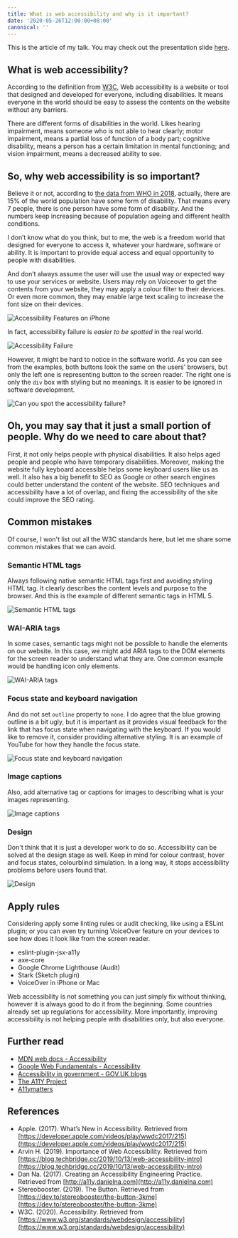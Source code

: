 ```yaml
---
title: What is web accessibility and why is it important?
date: '2020-05-26T12:00:00+08:00'
canonical: ''
---
```


This is the article of my talk. You may check out the presentation slide [here](https://github.com/andrewmmc/share/blob/master/20200521-web-accessibility/index.pdf).

## What is web accessibility?

According to the definition from [W3C](https://www.w3.org/standards/webdesign/accessibility), Web accessibility is a website or tool that designed and developed for everyone, including disabilities. It means everyone in the world should be easy to assess the contents on the website without any barriers.

There are different forms of disabilities in the world. Likes hearing impairment, means someone who is not able to hear clearly; motor impairment, means a partial loss of function of a body part; cognitive disability, means a person has a certain limitation in mental functioning; and vision impairment, means a decreased ability to see.

## So, why web accessibility is so important?

Believe it or not, according to [the data from WHO in 2018](https://www.who.int/news-room/fact-sheets/detail/disability-and-health), actually, there are 15% of the world population have some form of disability. That means every 7 people, there is one person have some form of disability. And the numbers keep increasing because of population ageing and different health conditions.

I don’t know what do you think, but to me, the web is a freedom world that designed for everyone to access it, whatever your hardware, software or ability. It is important to provide equal access and equal opportunity to people with disabilities.

And don’t always assume the user will use the usual way or expected way to use your services or website. Users may rely on Voiceover to get the contents from your website, they may apply a colour filter to their devices. Or even more common, they may enable large text scaling to increase the font size on their devices.

![Accessibility Features on iPhone](image2.png)

In fact, accessibility failure is *easier to be spotted* in the real world.

![Accessibility Failure](image1.png)

However, it might be hard to notice in the software world. As you can see from the examples, both buttons look the same on the users' browsers, but only the left one is representing button to the screen reader. The right one is only the `div` box with styling but no meanings. It is easier to be ignored in software development.

![Can you spot the accessibility failure?](image3.png)

## Oh, you may say that it just a small portion of people. Why do we need to care about that?

First, it not only helps people with physical disabilities. It also helps aged people and people who have temporary disabilities. Moreover, making the website fully keyboard accessible helps some keyboard users like us as well. It also has a big benefit to SEO as Google or other search engines could better understand the content of the website. SEO techniques and accessibility have a lot of overlap, and fixing the accessibility of the site could improve the SEO rating.

## Common mistakes

Of course, I won't list out all the W3C standards here, but let me share some common mistakes that we can avoid.

### Semantic HTML tags

Always following native semantic HTML tags first and avoiding styling HTML tag. It clearly describes the content levels and purpose to the browser. And this is the example of different semantic tags in HTML 5.

![Semantic HTML tags](image4.png)

### WAI-ARIA tags

In some cases, semantic tags might not be possible to handle the elements on our website. In this case, we might add ARIA tags to the DOM elements for the screen reader to understand what they are. One common example would be handling icon only elements.

![WAI-ARIA tags](image5.png)

### Focus state and keyboard navigation

And do not set `outline` property to `none`. I do agree that the blue growing outline is a bit ugly, but it is important as it provides visual feedback for the link that has focus state when navigating with the keyboard. If you would like to remove it, consider providing alternative styling. It is an example of YouTube for how they handle the focus state.

![Focus state and keyboard navigation](image6.png)

### Image captions

Also, add alternative tag or captions for images to describing what is your images representing.

![Image captions](image7.png)

### Design

Don't think that it is just a developer work to do so. Accessibility can be solved at the design stage as well. Keep in mind for colour contrast, hover and focus states, colourblind simulation. In a long way, it stops accessibility problems before users found that.

![Design](image8.png)

## Apply rules

Considering apply some linting rules or audit checking, like using a ESLint plugin; or you can even try turning VoiceOver feature on your devices to see how does it look like from the screen reader.

* eslint-plugin-jsx-a11y
* axe-core
* Google Chrome Lighthouse (Audit)
* Stark (Sketch plugin)
* VoiceOver in iPhone or Mac

Web accessibility is not something you can just simply fix without thinking, however it is always good to do it from the beginning. Some countries already set up regulations for accessibility. More importantly, improving accessibility is not helping people with disabilities only, but also everyone.

## Further read
* [MDN web docs - Accessibility](https://developer.mozilla.org/en-US/docs/Learn/Accessibility)
* [Google Web Fundamentals - Accessibility](https://developers.google.com/web/fundamentals/accessibility)
* [Accessibility in government - GOV.UK blogs](https://accessibility.blog.gov.uk)
* [The A11Y Project](https://a11yproject.com)
* [A11ymatters](https://www.a11ymatters.com)

## References
* Apple. (2017). What’s New in Accessibility. Retrieved from [https://developer.apple.com/videos/play/wwdc2017/215](https://developer.apple.com/videos/play/wwdc2017/215)
* Arvin H. (2019). Importance of Web Accessibility. Retrieved from [https://blog.techbridge.cc/2019/10/13/web-accessibility-intro](https://blog.techbridge.cc/2019/10/13/web-accessibility-intro)
* Dan Na. (2017). Creating an Accessibility Engineering Practice. Retrieved from [http://a11y.danielna.com](http://a11y.danielna.com)
* Stereobooster. (2019). The Button. Retrieved from [https://dev.to/stereobooster/the-button-3kme](https://dev.to/stereobooster/the-button-3kme)
* W3C. (2020). Accessibility. Retrieved from [https://www.w3.org/standards/webdesign/accessibility](https://www.w3.org/standards/webdesign/accessibility)
